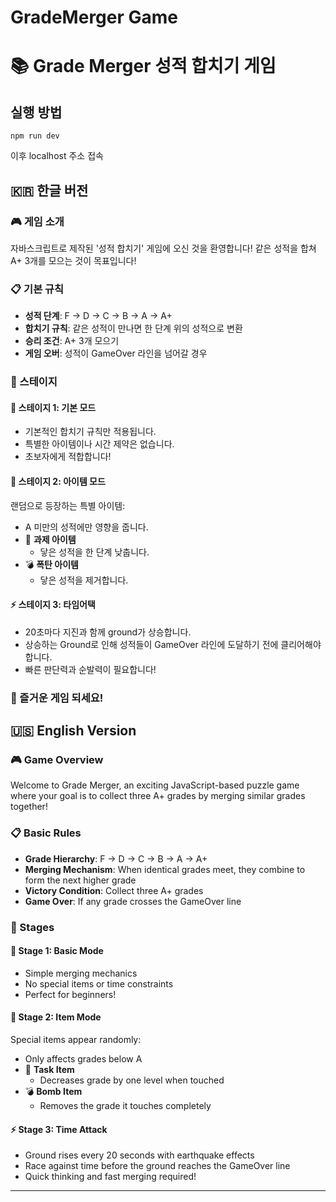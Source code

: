 # GradeMerger Game
# 📚 Grade Merger 성적 합치기 게임

## 실행 방법
```
npm run dev
```
이후 localhost 주소 접속

## 🇰🇷 한글 버전

### 🎮 게임 소개
자바스크립트로 제작된 '성적 합치기' 게임에 오신 것을 환영합니다! 같은 성적을 합쳐 A+ 3개를 모으는 것이 목표입니다!

### 📋 기본 규칙
- **성적 단계**: F → D → C → B → A → A+
- **합치기 규칙**: 같은 성적이 만나면 한 단계 위의 성적으로 변환
- **승리 조건**: A+ 3개 모으기
- **게임 오버**: 성적이 GameOver 라인을 넘어갈 경우

### 🌟 스테이지

#### 🎯 스테이지 1: 기본 모드
- 기본적인 합치기 규칙만 적용됩니다.
- 특별한 아이템이나 시간 제약은 없습니다.
- 초보자에게 적합합니다!

#### 💫 스테이지 2: 아이템 모드
랜덤으로 등장하는 특별 아이템:
- A 미만의 성적에만 영향을 줍니다.
- 📝 **과제 아이템**
  - 닿은 성적을 한 단계 낮춥니다.
- 💣 **폭탄 아이템**
  - 닿은 성적을 제거합니다.

#### ⚡ 스테이지 3: 타임어택
- 20초마다 지진과 함께 ground가 상승합니다.
- 상승하는 Ground로 인해 성적들이 GameOver 라인에 도달하기 전에 클리어해야 합니다.
- 빠른 판단력과 순발력이 필요합니다!

### 🎉 즐거운 게임 되세요!

## 🇺🇸 English Version

### 🎮 Game Overview
Welcome to Grade Merger, an exciting JavaScript-based puzzle game where your goal is to collect three A+ grades by merging similar grades together!

### 📋 Basic Rules
- **Grade Hierarchy**: F → D → C → B → A → A+
- **Merging Mechanism**: When identical grades meet, they combine to form the next higher grade
- **Victory Condition**: Collect three A+ grades
- **Game Over**: If any grade crosses the GameOver line

### 🌟 Stages

#### 🎯 Stage 1: Basic Mode
- Simple merging mechanics
- No special items or time constraints
- Perfect for beginners!

#### 💫 Stage 2: Item Mode
Special items appear randomly:
- Only affects grades below A
- 📝 **Task Item**
  - Decreases grade by one level when touched
- 💣 **Bomb Item**
  - Removes the grade it touches completely

#### ⚡ Stage 3: Time Attack
- Ground rises every 20 seconds with earthquake effects
- Race against time before the ground reaches the GameOver line
- Quick thinking and fast merging required!

---